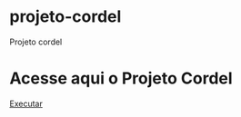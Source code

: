 # projeto-cordel
Projeto cordel

<h1>Acesse aqui o Projeto Cordel</h1>
<a href="https://vitorgabrieldesm.github.io/projeto-cordel/corrigido12.html"> Executar </a>


